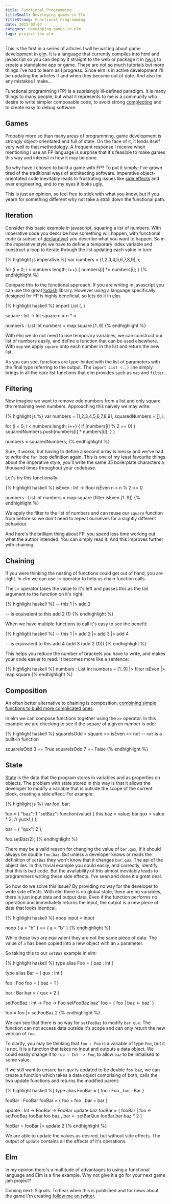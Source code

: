 ```yaml
---
title: Functional Programming
titleSmall: Developing games in Elm
titleStrong: Functional Programming
date: 2015-02-07
category: developing-games-in-elm
tags: project-iso elm
---
```


This is the first in a series of articles I will be writing about game development in [elm](http://elm-lang.org). It is a language that currently compiles into html and javascript so you can deploy it straight to the web or package it in [nw.js](https://github.com/nwjs/nw.js) to create a standalone app or game. These are not so much tutorials but more things I've had to learn as I progress. Since elm is in active development I'll be updating the articles if and when they become out of date. And also for any mistakes I make...

Functional programming (FP) is a suprisingly ill-defined paradigm. It is many things to many people, but what it represents to me is a community who desire to write simpler composable code, to avoid strong [complecting](http://www.infoq.com/presentations/Simple-Made-Easy) and to create easy to debug software.


## Games

Probably more so than many areas of programming, game development is strongly object-orientated and full of state. On the face of it, it lends itself very well to that methodology. A frequent response I receive when mentioning I use an FP language is surprise that it's feasible to make games this way and interest in how it may be done.

So why have I chosen to build a game with FP? To put it simply; I've grown tired of the traditional ways of architecting software. Imperative object-orientated code inevitably leads to frustrating issues like [side effects](http://en.wikipedia.org/wiki/Side_effect_(computer_science)) and over engineering, and to my eyes it looks ugly.

This is just an opinion, so feel free to stick with what you know, but if you yearn for something different why not take a stroll down the functional path.


## Iteration

Consider this basic example in javascript, squaring a list of numbers. With imperative code you describe how something will happen, with functional code (a subset of [declarative](https://en.wikipedia.org/wiki/Declarative_programming)) you describe what you want to happen. So in the imperative style we have to define a temporary index variable and construct a loop to iterate through the list updating each value in turn:

{% highlight js imperative %}
var numbers = [1,2,3,4,5,6,7,8,9],
    i;

for (i = 0; i < numbers.length; i++) {
    numbers[i] *= numbers[i];
}
{% endhighlight %}

Compare this to the functional approach. If you are writing in javascript you can use the great [lodash](https://lodash.com) library. However using a language specifically designed for FP is highly beneficial, so lets do it in [elm](http://elm-lang.org).

{% highlight haskell %}
import List (..)

square : Int -> Int
square n =
    n * n

numbers : List Int
numbers =
    map square [1..9]
{% endhighlight %}

With elm we do not need to use temporary variables, we can construct our list of numbers easily, and define a function that can be used elsewhere. With `map` we apply `square` onto each number in the list and return the new list.

As you can see, functions are type-hinted with the list of parameters with the final type referring to the output. The `import List (..)` line simply brings in all the core list functions that elm provides such as `map` and `filter`.

## Filtering

Now imagine we want to remove odd numbers from a list and only square the remaining even numbers. Approaching this naïvely we may write:

{% highlight js %}
var numbers = [1,2,3,4,5,6,7,8,9],
    squaredNumbers = [],
    i;

for (i = 0; i < numbers.length; i++) {
    if (numbers[i] % 2 == 0) {
        squaredNumbers.push(numbers[i] * numbers[i]);
    }
}

numbers = squaredNumbers;
{% endhighlight %}

Sure, it works, but having to define a second array is messy and we've had to write the `for` loop definition again. This is one of my least favourite things about the imperative style; you'll write the same 35 boilerplate characters a thousand times throughout your codebase.

Let's try this functionally:

{% highlight haskell %}
isEven : Int -> Bool
isEven n =
    n % 2 == 0

numbers : List Int
numbers =
    map square (filter isEven [1..9])
{% endhighlight %}

We apply the filter to the list of numbers and can reuse our `square` function from before so we don't need to repeat ourselves for a slightly different behaviour.

And here's the brilliant thing about FP, you spend less time working out what the author intended. You can simply read it. And this improves further with chaining.


## Chaining

If you were thinking the nesting of functions could get out of hand, you are right. In elm we can use `|>` operator to help us chain function calls.

The `|>` operator takes the value to it's left and passes this as the tail argument to the function on it's right.

{% highlight haskell %}
-- this
1 |> add 2

-- is equivalent to this
add 2 (1)
{% endhighlight %}

When we have multiple functions to call it's easy to see the benefit:

{% highlight haskell %}
-- this
1 |> add 2
  |> add 3
  |> add 4

-- is equivalent to this
add 4 (add 3 (add 2 (1)))
{% endhighlight %}

This helps you reduce the number of brackets you have to write, and makes your code easier to read. It becomes more like a sentence:

{% highlight haskell %}
numbers : List Int
numbers =
    [1..9] |> filter isEven
           |> map square
{% endhighlight %}

## Composition

An often better alternative to chaining is composition, [combining simple functions to build more complicated ones](https://en.wikipedia.org/wiki/Function_composition_(computer_science)).

In elm we can compose functions together using the `>>` operator. In this example we are checking to see if the square of a given number is odd:

{% highlight haskell %}
squareIsOdd =
    square >> isEven >> not -- `not` is a built-in function

squareIsOdd 3 == True
squareIsOdd 7 == False
{% endhighlight %}


## State

[State](http://en.wikipedia.org/wiki/State_(computer_science)) is the data that the program stores in variables and as properties on objects. The problem with state stored in this way is that it allows the developer to modify a variable that is outside the scope of the current block, creating a side effect. For example:

{% highlight js %}
var foo, bar;

foo = {
    "baz": 1
    "setBaz": function(value) {
        this.baz = value;
        bar.qux = value * 2; // yuck!
    }
};

bar = {
    "qux": 2
};

foo.setBaz(2);
{% endhighlight %}

There may be a valid reason for changing the value of `bar.qux`, if it should always be double `foo.baz`. But unless a developer knows or reads the definition of `setBaz` they won't know that it changes `bar.qux`. The api of the object lies. In this trivial example you could easily, and correctly, identify that this is bad code. But the availability of this almost inevitably leads to programmers writing these side effects. I've seen and done it a great deal.

So how do we solve this issue? By providing no way for the developer to write side effects. With elm there is no global state, there are no variables, there is just input data and output data. Even if the function performs no operation and immediately returns the input, the output is a new piece of data that looks identical.

{% highlight haskell %}
noop input =
    input

noop { a = "b" } == { a = "b" }
{% endhighlight %}

While these two are equivalent they are not the same piece of data. The value of `a` has been copied into a new object with an `a` parameter.

So taking this to our `setBaz` example in elm:

{% highlight haskell %}
type alias Foo =
    { baz : Int
    }

type alias Bar =
    { qux : Int
    }

foo : Foo
foo =
    { baz = 1
    }

bar : Bar
bar =
    { qux = 2
    }

setFooBaz : Int -> Foo -> Foo
setFooBaz baz' foo =
    { foo
        | baz <- baz'
    }

foo = foo |> setFooBaz 2
{% endhighlight %}

We can see that there is no way for `setFooBaz` to modify `bar.qux`. The function can not access data outside it's scope and can only return the new version of `foo`.

To clarify, you may be thinking that `foo : Foo` is a variable of type `Foo`, but it is not. It is a function that takes no input and outputs a data object. We could easily change it to `foo : Int -> Foo`, to allow `baz` to be initialised to some value.

If we still want to ensure `bar.qux` is updated to be double `foo.baz`, we can create a function which takes a data object comprising of both, calls the two update functions and returns the modified parent:

{% highlight haskell %}
type alias FooBar =
    { foo : Foo
    , bar : Bar
    }

fooBar : FooBar
fooBar =
    { foo = foo
    , bar = bar
    }

update : Int -> FooBar -> FooBar
update baz fooBar =
    { fooBar
        | foo <- setFooBaz fooBar.foo baz
        , bar <- setBarQux fooBar.bar baz * 2
    }

fooBar = fooBar |> update 2
{% endhighlight %}

We are able to update the values as desired, but without side effects. The output of `update` contains all the effects of it's operations.


## Elm

In my opinion there's a multitude of advantages to using a functional language and Elm is a fine example. Why not give it a go for your next game jam project?

Coming next: Signals. To hear when this is published and for news about the game I'm creating [follow me on twitter](https://twitter.com/gelatindesign).